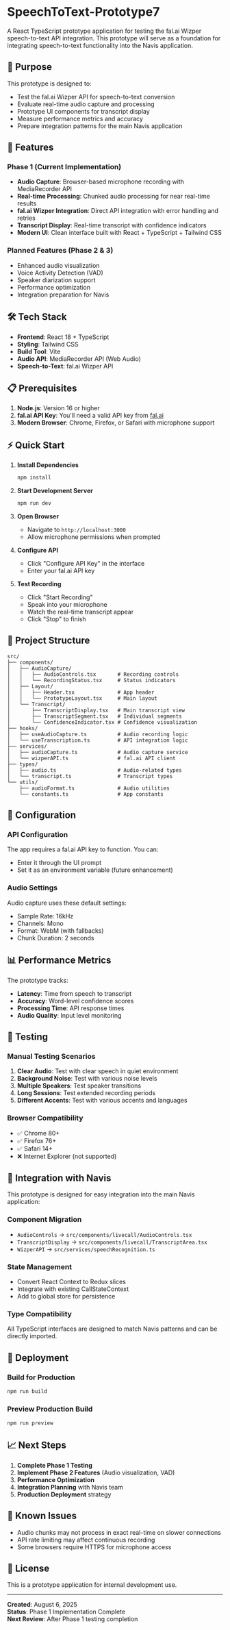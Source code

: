 # SpeechToText-Prototype7

A React TypeScript prototype application for testing the fal.ai Wizper speech-to-text API integration. This prototype will serve as a foundation for integrating speech-to-text functionality into the Navis application.

## 🎯 Purpose

This prototype is designed to:
- Test the fal.ai Wizper API for speech-to-text conversion
- Evaluate real-time audio capture and processing
- Prototype UI components for transcript display
- Measure performance metrics and accuracy
- Prepare integration patterns for the main Navis application

## 🚀 Features

### Phase 1 (Current Implementation)
- **Audio Capture**: Browser-based microphone recording with MediaRecorder API
- **Real-time Processing**: Chunked audio processing for near real-time results
- **fal.ai Wizper Integration**: Direct API integration with error handling and retries
- **Transcript Display**: Real-time transcript with confidence indicators
- **Modern UI**: Clean interface built with React + TypeScript + Tailwind CSS

### Planned Features (Phase 2 & 3)
- Enhanced audio visualization
- Voice Activity Detection (VAD)
- Speaker diarization support
- Performance optimization
- Integration preparation for Navis

## 🛠️ Tech Stack

- **Frontend**: React 18 + TypeScript
- **Styling**: Tailwind CSS
- **Build Tool**: Vite
- **Audio API**: MediaRecorder API (Web Audio)
- **Speech-to-Text**: fal.ai Wizper API

## 📋 Prerequisites

1. **Node.js**: Version 16 or higher
2. **fal.ai API Key**: You'll need a valid API key from [fal.ai](https://fal.ai/)
3. **Modern Browser**: Chrome, Firefox, or Safari with microphone support

## ⚡ Quick Start

1. **Install Dependencies**
   ```bash
   npm install
   ```

2. **Start Development Server**
   ```bash
   npm run dev
   ```

3. **Open Browser**
   - Navigate to `http://localhost:3000`
   - Allow microphone permissions when prompted

4. **Configure API**
   - Click "Configure API Key" in the interface
   - Enter your fal.ai API key

5. **Test Recording**
   - Click "Start Recording"
   - Speak into your microphone
   - Watch the real-time transcript appear
   - Click "Stop" to finish

## 🎨 Project Structure

```
src/
├── components/
│   ├── AudioCapture/
│   │   ├── AudioControls.tsx       # Recording controls
│   │   └── RecordingStatus.tsx     # Status indicators
│   ├── Layout/
│   │   ├── Header.tsx              # App header
│   │   └── PrototypeLayout.tsx     # Main layout
│   └── Transcript/
│       ├── TranscriptDisplay.tsx   # Main transcript view
│       ├── TranscriptSegment.tsx   # Individual segments
│       └── ConfidenceIndicator.tsx # Confidence visualization
├── hooks/
│   ├── useAudioCapture.ts          # Audio recording logic
│   └── useTranscription.ts         # API integration logic
├── services/
│   ├── audioCapture.ts             # Audio capture service
│   └── wizperAPI.ts                # fal.ai API client
├── types/
│   ├── audio.ts                    # Audio-related types
│   └── transcript.ts               # Transcript types
└── utils/
    ├── audioFormat.ts              # Audio utilities
    └── constants.ts                # App constants
```

## 🔧 Configuration

### API Configuration
The app requires a fal.ai API key to function. You can:
- Enter it through the UI prompt
- Set it as an environment variable (future enhancement)

### Audio Settings
Audio capture uses these default settings:
- Sample Rate: 16kHz
- Channels: Mono
- Format: WebM (with fallbacks)
- Chunk Duration: 2 seconds

## 📊 Performance Metrics

The prototype tracks:
- **Latency**: Time from speech to transcript
- **Accuracy**: Word-level confidence scores
- **Processing Time**: API response times
- **Audio Quality**: Input level monitoring

## 🧪 Testing

### Manual Testing Scenarios
1. **Clear Audio**: Test with clear speech in quiet environment
2. **Background Noise**: Test with various noise levels
3. **Multiple Speakers**: Test speaker transitions
4. **Long Sessions**: Test extended recording periods
5. **Different Accents**: Test with various accents and languages

### Browser Compatibility
- ✅ Chrome 80+
- ✅ Firefox 76+
- ✅ Safari 14+
- ❌ Internet Explorer (not supported)

## 🔗 Integration with Navis

This prototype is designed for easy integration into the main Navis application:

### Component Migration
- `AudioControls` → `src/components/livecall/AudioControls.tsx`
- `TranscriptDisplay` → `src/components/livecall/TranscriptArea.tsx`
- `WizperAPI` → `src/services/speechRecognition.ts`

### State Management
- Convert React Context to Redux slices
- Integrate with existing CallStateContext
- Add to global store for persistence

### Type Compatibility
All TypeScript interfaces are designed to match Navis patterns and can be directly imported.

## 🚀 Deployment

### Build for Production
```bash
npm run build
```

### Preview Production Build
```bash
npm run preview
```

## 📈 Next Steps

1. **Complete Phase 1 Testing**
2. **Implement Phase 2 Features** (Audio visualization, VAD)
3. **Performance Optimization**
4. **Integration Planning** with Navis team
5. **Production Deployment** strategy

## 🐛 Known Issues

- Audio chunks may not process in exact real-time on slower connections
- API rate limiting may affect continuous recording
- Some browsers require HTTPS for microphone access

## 📄 License

This is a prototype application for internal development use.

---

**Created**: August 6, 2025  
**Status**: Phase 1 Implementation Complete  
**Next Review**: After Phase 1 testing completion